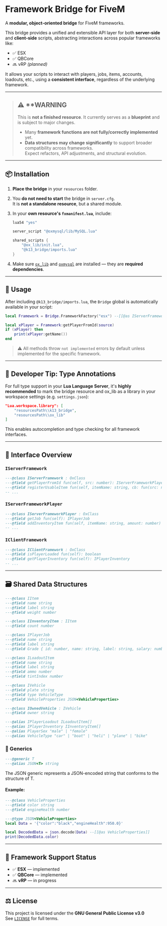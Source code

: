 # Framework Bridge for FiveM

A **modular, object-oriented bridge** for FiveM frameworks.

This bridge provides a unified and extensible API layer for both **server-side** and **client-side** scripts, abstracting interactions across popular frameworks like:

- ✅ ESX  
- ✅ QBCore  
- 🔜 vRP *(planned)*  

It allows your scripts to interact with players, jobs, items, accounts, loadouts, etc., using a **consistent interface**, regardless of the underlying framework.

---

> ## ⚠️ **WARNING
> This is **not a finished resource**. It currently serves as a **blueprint** and is subject to major changes.  
> - Many **framework functions are not fully/correctly implemented** yet.  
> - **Data structures may change significantly** to support broader compatibility across frameworks.  
> Expect refactors, API adjustments, and structural evolution.

---

## 📦 Installation

1. **Place the bridge** in your `resources` folder.

2. You **do not need to start** the bridge in `server.cfg`.  
   It is **not a standalone resource**, but a shared module.

3. In your **own resource's `fxmanifest.lua`**, include:

   ```lua
   lua54 "yes"

   server_script "@oxmysql/lib/MySQL.lua"
   
   shared_scripts {
       "@ox_lib/init.lua",
       "@k13_bridge/imports.lua"
   }
   ```

4. Make sure [`ox_lib`](https://github.com/CommunityOx/ox_lib) and [`oxmysql`](https://github.com/CommunityOx/oxmysql) are installed — they are **required dependencies**.

---

## 🚀 Usage

After including `@k13_bridge/imports.lua`, the `Bridge` global is automatically available in your script:

```lua
local Framework = Bridge.FrameworkFactory("esx") --[[@as IServerFramework]]

local xPlayer = Framework:getPlayerFromId(source)
if (xPlayer) then
    print(xPlayer:getName())
end
```

> ⚠️ All methods throw `not implemented` errors by default unless implemented for the specific framework.

---

## 🧠 Developer Tip: Type Annotations

For full type support in your **Lua Language Server**, it's **highly recommended** to mark the bridge resource and ox_lib as a library in your workspace settings (e.g. `settings.json`):

```json
"Lua.workspace.library": [
    "resourcesPath\\k13_bridge",
    "resourcesPath\\ox_lib"
]
```

This enables autocompletion and type checking for all framework interfaces.

---

## 🧩 Interface Overview

### `IServerFramework`

```lua
---@class IServerFramework : OxClass
---@field getPlayerFromId fun(self, src: number): IServerFrameworkPlayer?
---@field registerUsableItem fun(self, itemName: string, cb: fun(src: number))
-- ...
```

### `IServerFrameworkPlayer`

```lua
---@class IServerFrameworkPlayer : OxClass
---@field getJob fun(self): IPlayerJob
---@field addInventoryItem fun(self, itemName: string, amount: number)
-- ...
```

### `IClientFramework`

```lua
---@class IClientFramework : OxClass
---@field isPlayerLoaded fun(self): boolean
---@field getPlayerInventory fun(self): IPlayerInventory
-- ...
```

---

## 🗃️ Shared Data Structures

```lua
---@class IItem
---@field name string
---@field label string
---@field weight number

---@class IInventoryItem : IItem
---@field count number

---@class IPlayerJob
---@field name string
---@field label string
---@field Grade { id: number, name: string, label: string, salary: number }

---@class ILoadoutItem
---@field name string
---@field label string
---@field ammo number
---@field tintIndex number

---@class IVehicle
---@field plate string
---@field type VehicleType
---@field VehicleProperties JSON<VehicleProperties>

---@class IOwnedVehicle : IVehicle
---@field owner string

---@alias IPlayerLoadout ILoadoutItem[]
---@alias IPlayerInventory IInventoryItem[]
---@alias PlayerSex "male" | "female"
---@alias VehicleType "car" | "boat" | "heli" | "plane" | "bike"
```

### 🔧 Generics
```lua
---@generic T
---@alias JSON<T> string
```
The JSON<T> generic represents a JSON-encoded string that conforms to the structure of T.
#### Example:
```lua
---@class VehicleProperties
---@field color string
---@field engineHealth number

---@type JSON<VehicleProperties>
local Data = '{"color":"black","engineHealth":950.0}'

local DecodedData = json.decode(Data) --[[@as VehicleProperties]]
print(DecodedData.color)
```
---

## 🔌 Framework Support Status

- ✅ **ESX** — implemented
- ✅ **QBCore** — implemented
- 🔜 **vRP** — in progress

---

## ⚖️ License

This project is licensed under the **GNU General Public License v3.0**  
See [`LICENSE`](./LICENSE) for full terms.

